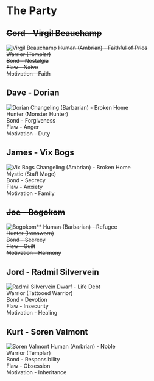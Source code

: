 # The Party
## ~~Cord - Virgil Beauchamp~~
![Virgil Beauchamp](https://raw.githubusercontent.com/SkroxiousDM/SkroxiousDM/refs/heads/main/Images/Virgil.webp)
~~Human (Ambrian) - Faithful of Prios<br>
Warrior (Templar)<br>
Bond - Nostalgia <br>
Flaw - Naive<br>
Motivation - Faith~~<br>

## Dave - Dorian
![Dorian](https://raw.githubusercontent.com/SkroxiousDM/SkroxiousDM/refs/heads/main/Images/Dorian.webp)
Changeling (Barbarian) - Broken Home<br>
Hunter (Monster Hunter)<br>
Bond - Forgiveness <br>
Flaw - Anger<br>
Motivation - Duty<br>

## James - Vix Bogs
![Vix Bogs](https://raw.githubusercontent.com/SkroxiousDM/SkroxiousDM/refs/heads/main/Images/Vix%20Bogs.webp)
Changeling (Ambrian) - Broken Home<br>
Mystic (Staff Mage)<br>
Bond - Secrecy <br>
Flaw - Anxiety <br>
Motivation - Family

## ~~Joe - Bogokom~~
![Bogokom](https://raw.githubusercontent.com/SkroxiousDM/SkroxiousDM/refs/heads/main/Images/Bogokom.webp)**
~~Human (Barbarian) - Refugee<br>
Hunter (Ironsworn)<br>
Bond - Secrecy<br>
Flaw - Guilt<br>
Motivation - Harmony~~<br>

## Jord - Radmil Silvervein
![Radmil Silvervein](https://raw.githubusercontent.com/SkroxiousDM/SkroxiousDM/refs/heads/main/Images/Radmil.webp)
Dwarf - Life Debt<br>
Warrior (Tattooed Warrior)<br>
Bond - Devotion <br>
Flaw - Insecurity <br>
Motivation - Healing<br>

## Kurt -  Soren Valmont
![Soren Valmont](https://github.com/SkroxiousDM/SkroxiousDM/blob/main/Images/kurrrrt_-_Soren_Valmont.png)
Human (Ambrian) - Noble<br>
Warrior (Templar)<br>
Bond - Responsibility<br>
Flaw - Obsession<br>
Motivation - Inheritance<br>

